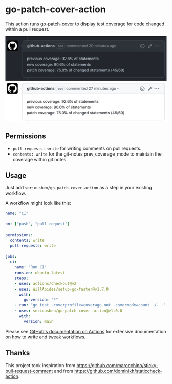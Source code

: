 # go-patch-cover-action

This action runs [go-patch-cover](https://github.com/seriousben/go-patch-cover) to display test coverage for code changed within a pull request.

![Comment example](docs/comment-example.png#gh-dark-mode-only)
![Comment example](docs/comment-example-light.png#gh-light-mode-only)

## Permissions

- `pull-requests: write` for writing comments on pull requests.
- `contents: write` for the git-notes prev_coverage_mode to maintain the coverage within git notes.

## Usage

Just add `seriousben/go-patch-cover-action` as a step in your existing workflow.

A workflow might look like this:

```yaml
name: "CI"

on: ["push", "pull_request"]

permissions:
  contents: write
  pull-requests: write

jobs:
  ci:
    name: "Run CI"
    runs-on: ubuntu-latest
    steps:
    - uses: actions/checkout@v2
    - uses: WillAbides/setup-go-faster@v1.7.0
      with:
        go-version: "*"
    - run: "go test -coverprofile=coverage.out -covermode=count ./..."
    - uses: seriousben/go-patch-cover-action@v1.0.0
      with:
        version: main
```

Please see [GitHub's documentation on Actions](https://docs.github.com/en/actions) for extensive
documentation on how to write and tweak workflows.

## Thanks

This project took inspiration from https://github.com/marocchino/sticky-pull-request-comment and from https://github.com/dominikh/staticcheck-action.

